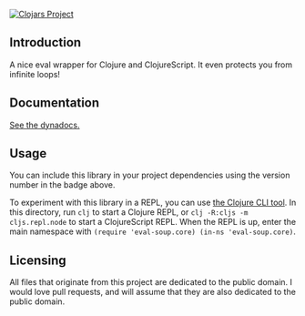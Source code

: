 [![Clojars Project](https://img.shields.io/clojars/v/eval-soup.svg)](https://clojars.org/eval-soup)

## Introduction

A nice eval wrapper for Clojure and ClojureScript. It even protects you from infinite loops!

## Documentation

[See the dynadocs.](https://oakes.github.io/eval-soup/clj/eval-soup.core.html)

## Usage

You can include this library in your project dependencies using the version number in the badge above.

To experiment with this library in a REPL, you can use [the Clojure CLI tool](https://clojure.org/guides/getting_started#_clojure_installer_and_cli_tools). In this directory, run `clj` to start a Clojure REPL, or `clj -R:cljs -m cljs.repl.node` to start a ClojureScript REPL. When the REPL is up, enter the main namespace with `(require 'eval-soup.core) (in-ns 'eval-soup.core)`.

## Licensing

All files that originate from this project are dedicated to the public domain. I would love pull requests, and will assume that they are also dedicated to the public domain.
